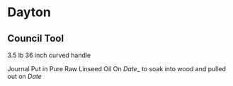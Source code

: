 # Dayton
## Council Tool
3.5 lb
36 inch curved handle

Journal
Put in Pure Raw Linseed Oil On _Date__ to soak into wood and pulled out on _Date_